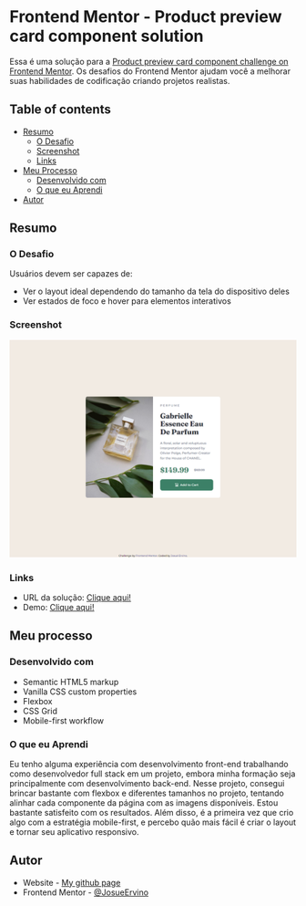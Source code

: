 # Frontend Mentor - Product preview card component solution

Essa é uma solução para a [Product preview card component challenge on Frontend Mentor](https://www.frontendmentor.io/challenges/product-preview-card-component-GO7UmttRfa).
Os desafios do Frontend Mentor ajudam você a melhorar suas habilidades de codificação criando projetos realistas.

## Table of contents

- [Resumo](#Resumo)
  - [O Desafio](#the-challenge)
  - [Screenshot](#screenshot)
  - [Links](#links)
- [Meu Processo](#my-process)
  - [Desenvolvido com](#built-with)
  - [O que eu Aprendi](#what-i-learned)
- [Autor](#Autor)

## Resumo

### O Desafio

Usuários devem ser capazes de:

- Ver o layout ideal dependendo do tamanho da tela do dispositivo deles
- Ver estados de foco e hover para elementos interativos

### Screenshot

![Screenshot](./screenshot.jpg)

### Links

- URL da solução: [Clique aqui!](https://www.frontendmentor.io/solutions/product-preview-card-component-JHE6mqOau1)
- Demo: [Clique aqui!](https://josueervino.github.io/product-preview-card-component-main/)

## Meu processo

### Desenvolvido com

- Semantic HTML5 markup
- Vanilla CSS custom properties
- Flexbox
- CSS Grid
- Mobile-first workflow

### O que eu Aprendi

Eu tenho alguma experiência com desenvolvimento front-end trabalhando como desenvolvedor full stack em um projeto, embora minha formação seja principalmente com desenvolvimento back-end. Nesse projeto, consegui brincar bastante com flexbox e diferentes tamanhos no projeto, tentando alinhar cada componente da página com as imagens disponíveis. Estou bastante satisfeito com os resultados. Além disso, é a primeira vez que crio algo com a estratégia mobile-first, e percebo quão mais fácil é criar o layout e tornar seu aplicativo responsivo.

## Autor

- Website - [My github page](https://github.com/JosueErvino)
- Frontend Mentor - [@JosueErvino](https://www.frontendmentor.io/profile/JosueErvino)
